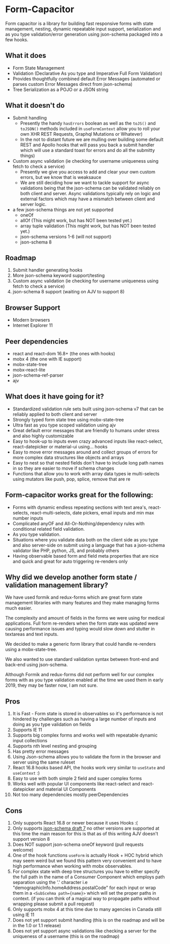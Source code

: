 # Form-Capacitor

Form capacitor is a library for building fast responsive forms with state management, nesting, dynamic repeatable input support, serialization and as you type validation/error generation using json-schema packaged into a few hooks.  

## What it does

- Form State Management
- Validation (Declarative As you type and Imperative Full Form Validation)
- Provides thoughtfully combined default Error Messages (automated or parses custom Error Messages direct from json-schema)
- Tree Serialization as a POJO or a JSON string

## What it doesn't do

- Submit handling 
  - Presently the handy `hasErrors` boolean as well as the `toJS()` and `toJSON()` methods included in `useFormContext` allow you to roll your own XHR REST Requests, Graphql Mutations or Whatever)
  - In the not to distant future we are mulling over building some default REST and Apollo hooks that will pass you back a submit handler which will use a standard toast for errors and do all the submitty things)
- Custom async validation (ie checking for username uniqueness using fetch to check a service)
  - Presently we give you access to add and clear your own custom errors, but we know that is weaksauce
  - We are still deciding how we want to tackle support for async validations being that the json-schema can be validated reliably on both client and server. Async validations typically rely on logic and external factors which may have a mismatch between client and server logic.  
- a few json-schema things are not yet supported 
   - oneOf 
   - allOf (This might work, but has NOT been tested yet.)
   - array tuple validation (This might work, but has NOT been tested yet.)
   - json-schema versions 1-6 (will not support)
   - json-schema 8

## Roadmap

1. Submit handler generating hooks
2. More json-schema keyword support/testing
3. Custom async validation (ie checking for username uniqueness using fetch to check a service)
4. json-schema 8 support (waiting on AJV to support 8)

## Browser Support

- Modern browsers
- Internet Explorer 11

## Peer dependencies

- react and react-dom 16.8+ (the ones with hooks)
- mobx 4 (the one with IE support)
- mobx-state-tree
- mobx-react-lite
- json-schema-ref-parser
- ajv

## What does it have going for it?

- Standardized validation rule sets built using json-schema v7 that can be reliably applied to both client and server 
- Strongly typed form state tree using mobx-state-tree
- Ultra fast as you type scoped validation using ajv
- Great default error messages that are friendly to humans under stress and also highly customizable
- Easy to hook-up to inputs even crazy advanced inputs like react-select, react-datepicker or material-ui using... hooks
- Easy to move error messages around and collect groups of errors for more complex data structures like objects and arrays 
- Easy to nest so that nested fields don't have to include long path names in so they are easier to move if schema changes
- Functions that allow you to work with array data types ie multi-selects using mutators like push, pop, splice, remove that are re

## Form-capacitor works great for the following:

- Forms with dynamic endless repeating sections with text area's, react-selects, react-multi-selects, date pickers, email inputs and min max number inputs  
- Complicated anyOF and All-Or-Nothing/dependency rules with conditional related field validation.
- As you type validation.
- Situations where you validate data both on the client side as you type and also server-side on submit using a language that has a json-schema validator like PHP, python, JS, and probably others
- Having observable based form and field meta properties that are nice and quick and great for auto triggering re-renders only 

## Why did we develop another form state / validation management library?

We have used formik and redux-forms which are great form state management libraries with many 
features and they make managing forms much easier. 

The complexity and amount of fields in the forms we were using for medical applications. Full form re-renders 
when the form state was updated were causing performance issues and typing would slow down and stutter 
in textareas and text inputs.

We decided to make a generic form library that could handle re-renders using a mobx-state-tree.

We also wanted to use standard validation syntax between front-end and back-end using json-schema.       

Although Formik and redux-forms did not perform well for our complex forms with as you type validation enabled 
at the time we used them in early 2019, they may be faster now, I am not sure. 

## Pros

1. It is Fast - Form state is stored in observables so it's performance is not hindered by challenges such as having a large number of inputs and doing as you type validation on fields
2. Supports IE 11 
3. Supports big complex forms and works well with repeatable dynamic input collections
4. Supports nth level nesting and grouping
5. Has pretty error messages
6. Using Json-schema allows you to validate the form in the browser and server using the same ruleset
7. React 16.8 hooks based API, the hooks work very similar to `useState` and `useContext` :)
8. Easy to use with both simple 2 field and super complex forms
9. Works well with popular UI components like react-select and react-datepicker and material UI Components
10. Not too many dependencies mostly peerDependencies 

## Cons

1. Only supports React 16.8 or newer because it uses Hooks :(
2. Only supports [json-schema draft 7](https://json-schema.org/draft-07/json-schema-release-notes.html) no other versions are supported at this time the main reason for this is that as of this writing AJV doesn't support version 8
3. Does NOT support json-schema oneOf keyword (pull requests welcome)
4. One of the hook functions `useForm` is actually Hook + HOC hybrid which may seem weird but we found this pattern very convenient and to have high performance when working with mobx observables.
5. For complex state with deep tree structures you have to either specify the full path in the name of a Consumer Component which employs path separation using the '.' character i.e "demographicInfo.homeAddress.postalCode" for each input or wrap them in a `<SubScehma path={name}>` which will set the proper paths in context. (if you can think of a magical way to propagate paths without wrapping please submit a pull request)
6. Only supports mobx 4 at this time due to many agencies in Canada still using IE 11
7. Does not yet support submit handling (this is on the roadmap and will be in the 1.0 or 1.1 release) 
8. Does not yet support async validations like checking a server for the uniqueness of a username (this is on the roadmap)
